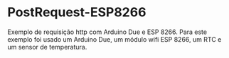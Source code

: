 # PostRequest-ESP8266
Exemplo de requisição http com Arduino Due e ESP 8266.
Para este exemplo foi usado um Arduino Due, um módulo wifi ESP 8266, um RTC e um sensor de temperatura.

